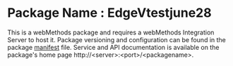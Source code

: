 # Package Name : EdgeVtestjune28
This is a webMethods package and requires a webMethods Integration Server to host it. Package versioning and configuration can be found in the package [manifest](./EdgeVtestjune28/manifest.v3) file. Service and API documentation is available on the package's home page http://&lt;server&gt;:&lt;port&gt;/&lt;packagename>.